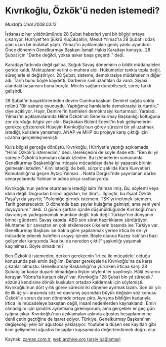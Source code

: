 # Kıvrıkoğlu, Özkök'ü neden istemedi?

*Mustafa Ünal 2008.03.12*

<tr><td class="metin" colspan="2" style="padding-top: 20px; padding-left: 5px; padding-right: 10px;">İstisnasız her yıldönümünde 28 Şubat haberleri yeni bir bilgiyi ortaya çıkarıyor. Hürriyet'ten Şükrü Küçükşahin, Mesut Yılmaz'la 28 Şubat'ı odak alan uzun bir mülakat yaptı. Yılmaz'ın açıklamaları geniş yankı uyandırdı. Önce dönemin Genelkurmay Başkanı İsmail Hakkı Karadayı konuştu. 28 Şubat için "Darbe değildi, yoksa asker başa geçerdi." dedi.</td></tr><tr><td class="metin" colspan="2" style="padding-top: 20px; padding-left: 5px; padding-right: 10px;"><p>Karadayı farkında değil galiba, Soğuk Savaş döneminin o bildik müdahaleleri geride kaldı. Mektupların yerini e-muhtıra aldı. Hükümetler tankla topla değil, süreçlerle el değiştiriyor. 28 Şubat, sisteme, demokrasiye müdahalenin diğer adı. Tarih bunu böyle kaydetti. Darbenin sivil uzantıları da vardı. Siyasi alandaki başarısını buna borçlu. Meclis sağlam durabilseydi, süreç farklı gelişirdi. 
<p>28 Şubat'ın başaktörlerinden devrin Cumhurbaşkanı Demirel sağda solda rolünü "Bir satranç oyunuydu. Yaptığımız hamlelerle demokrasiyi kurtardık." diye açıklıyor. Hayır, Demirel'in hamleleri demokrasiyi kurtarmadı. Yaraladı. Yılmaz'ın açıklamalarında Hilmi Özkök'ün Genelkurmay Başkanlığı koltuğuna zor oturduğu bilgisi yer aldı. Başbakan Bülent Ecevit'in Irak gelişmelerini gerekçe göstererek Hüseyin Kıvrıkoğlu'nun görev süresini bir yıl uzatmak istediği, kulislere yansımıştı. ANAP ve MHP bu projeye karşı çıktığı için uzatma gerçekleşmemişti. 
<p>Kulis bilgisi gerçeğe dönüştü. Kıvrıkoğlu, Hürriyet'e yaptığı açıklamada "Hilmi Özkök'ü istemedim." dedi. Gerekçesini de şöyle ifade etti: "Ben iki yıl süreyle Özkök'ü komutan olarak izledim. Bu izlemelerim sonucunda Genelkurmay Başkanlığı'na irticayla mücadeleyi daha iyi yapacak birinin gelmesini istedim." Kimi istediği de belli, sürpriz şekilde Kara Kuvvetleri Komutanlığı'na geçen Aytaç Yalman... Nokta Dergisi'nde yayınlanan darbe senaryolarında Yalman'ın adına sıkça rastlanıyordu.
<p>Kıvrıkoğlu'nun yerine oturmasını istediği isim Yalman imiş. Bu, söylenti veya iddia değil. Doğrudan birinci ağızdan, bir itiraf... İlginçtir, bu ifşaat Özkök Paşa'yı da şaşırttı; "Polemiğe girmek istemem. TSK'yı incitmek istemem. Tarih gösterecektir. O dönemde bazı şeyler kulağıma gelmişti; ama yeni yeni duyuyorum." dedi. O günün şartları içinde düşünüldüğünde Kıvrıkoğlu'nun davranışını yadırgamamak mümkün değil. Irak değil Türkiye'nin dünyanın birinci gündemi. Savaş kapıda. ABD son sürat hazırlıklarını sürdürüyor. Muhtemel bir savaştan en çok etkilenecek ülkelerin başında ise Türkiye var. Genelkurmay Başkanı ise Irak'a göre yapılanmak yerine irtica ile en iyi mücadele edecek halefinin arayışı içinde. Böyle olunca Kuzey Irak'taki bazı gelişmeler karşısında 'Aaa bu da nereden çıktı?' şaşkınlığı yaşamak kaçınılmaz. Böyle olmadı mı? 
<p>Ben Özkök'ü istemedim, derken gerekçenin 'irtica ile mücadele' olduğu konusunda pek emin değilim. Benzer gerekçelerle Kıvrıkoğlu'na da karşı çıkanlar olmuştu. Genelkurmay Başkanlığı'na yürürken irticaa karşı 28 Şubatçılar kadar duyarlı olmadığına ilişkin söylentiler yayılmıştı. Hâlâ esrarını koruyan 'Kıbrıs'ta kurşun olayı' var. Kıvrıkoğlu "28 Şubat bin yıl sürecek." sözünü kendisine dönük kuşkuları ortadan kaldırmak için söylemişti. Kıvrıkoğlu'nun dört yıllık görev süresini iki döneme ayırmak lazım. Son bir yılı ile ilk üç yılı arasında söz ve davranış açısından büyük değişim söz konusu. Özkök'le sorun da son dönemde ortaya çıktı. Ayrışma bildiğim kadarıyla irtica ile mücadeleye bakıştan değil, insanî nedenlerden kaynaklandı. Emin olmadığım için şimdilik ayrıntısına giremiyorum; ama gerçekler er geç gün ışığına çıkar. Kıvrıkoğlu'nun açıklamaları aslında ağustos hesaplarının ne denli çetin geçtiğine de işaret ediyor. Türkiye, Genelkurmay Başkanı'nın değişeceği yeni bir ağustosa yaklaşıyor. Youtube'a düşen ses kayıtları gibi kimi gelişmeleri ağustos hesapları kapsamında değerlendirmek doğru olur.<br/></p></p></p></p></p></td></tr>

Kaynak: [zaman.com.tr](http://zaman.com.tr/yazar.do?yazino=663379), [web.archive.org (arşiv bağlantısı)](http://web.archive.org/web/20080418073853/http://www.zaman.com.tr:80/yazar.do?yazino=663379)
